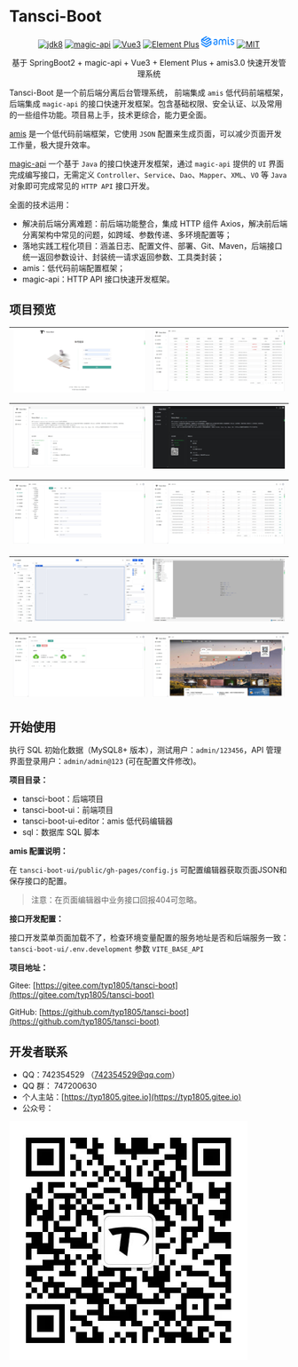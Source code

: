 # Tansci-Boot

<p align="center">
<a href="https://www.oracle.com/java/technologies/downloads/#java8"><img src="https://img.shields.io/badge/jdk-8+-green.svg" alt="jdk8"></a>
<a href="https://www.ssssssss.org/magic-api"><img src="https://www.ssssssss.org/magic-api/images/logo-magic-api.png" width="20" height="20" alt="magic-api"></a>
<a href="https://vuejs.org"><img src="https://img.shields.io/badge/-Vue-34495e?logo=vue.js" alt="Vue3"></a>
<a href="https://element-plus.gitee.io/#/zh-CN/component/changelog"><img src="https://img.shields.io/badge/element--plus-latest-blue" alt="Element Plus"></a>
<a href="https://aisuda.bce.baidu.com/amis/zh-CN/docs/index"><img src="./doc/logo_408c434.png" width="60" height="20" alt="amis"></a>
<a href="https://gitee.com/link?target=http%3A%2F%2Fwww.opensource.org%2Flicenses%2FMIT"><img src="https://img.shields.io/badge/license-MIT-brightgreen.svg" alt="MIT"></a>
</p>

<p align="center">基于 SpringBoot2 + magic-api + Vue3 + Element Plus + amis3.0 快速开发管理系统</p>

Tansci-Boot 是一个前后端分离后台管理系统， 前端集成 `amis` 低代码前端框架，后端集成 `magic-api` 的接口快速开发框架。包含基础权限、安全认证、以及常用的一些组件功能。项目易上手，技术更综合，能力更全面。

[amis](https://aisuda.bce.baidu.com/amis/zh-CN/docs/index) 是一个低代码前端框架，它使用 `JSON` 配置来生成页面，可以减少页面开发工作量，极大提升效率。

[magic-api](https://www.ssssssss.org/magic-api/) 一个基于 `Java` 的接口快速开发框架，通过 `magic-api` 提供的 `UI` 界面完成编写接口，无需定义 `Controller`、`Service`、`Dao`、`Mapper`、`XML`、`VO` 等 `Java` 对象即可完成常见的 `HTTP API` 接口开发。

全面的技术运用：

- 解决前后端分离难题：前后端功能整合，集成 HTTP 组件 Axios，解决前后端分离架构中常见的问题，如跨域、参数传递、多环境配置等；
- 落地实践工程化项目：涵盖日志、配置文件、部署、Git、Maven，后端接口统一返回参数设计、封装统一请求返回参数、工具类封装；
- amis：低代码前端配置框架； 
- magic-api：HTTP API 接口快速开发框架。 

## 项目预览

![登录](doc/login.png) | ![登录日志](doc/loginlog.png)
---|---

![首页](doc/home.png) | ![首页](doc/home-1.png)
---|---

![菜单](doc/menu.png) | ![操作日志](doc/log.png)
---|---

![amis](doc/amis.png) | ![magic-api](doc/api.png)
---|---

![页面管理](doc/LcPages.png) | ![外部链接](doc/ifarme.png)
---|---

## 开始使用

执行 SQL 初始化数据（MySQL8+ 版本），测试用户：`admin/123456`，API 管理界面登录用户：`admin/admin@123` (可在配置文件修改)。

**项目目录：**

- tansci-boot：后端项目
- tansci-boot-ui：前端项目
- tansci-boot-ui-editor：amis 低代码编辑器
- sql：数据库 SQL 脚本

**amis 配置说明：**

在 ``tansci-boot-ui/public/gh-pages/config.js`` 可配置编辑器获取页面JSON和保存接口的配置。

> 注意：在页面编辑器中业务接口回报404可忽略。

**接口开发配置：**

接口开发菜单页面加载不了，检查环境变量配置的服务地址是否和后端服务一致：``tansci-boot-ui/.env.development`` 参数 `VITE_BASE_API`

**项目地址：**

Gitee: [https://gitee.com/typ1805/tansci-boot](https://gitee.com/typ1805/tansci-boot)

GitHub: [https://github.com/typ1805/tansci-boot](https://github.com/typ1805/tansci-boot)

## 开发者联系

- QQ：742354529 （742354529@qq.com）
- QQ 群： 747200630
- 个人主站：[https://typ1805.gitee.io](https://typ1805.gitee.io)
- 公众号：
  
![个人公众号](doc/gzh.jpg)